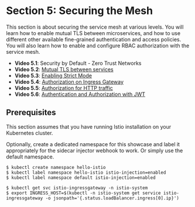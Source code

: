 # Section 5: Securing the Mesh

This section is about securing the service mesh at various levels. You will learn how to enable mutual TLS between microservices, and how to use different other available fine-grained authentication and access policies. You will also learn how to enable and configure RBAC authorization with the service mesh.

- **Video 5.1**: Security by Default - Zero Trust Networks
- **Video 5.2**: [Mutual TLS between services](video-5.2.md)
- **Video 5.3**: [Enabling Strict Mode](video-5.3.md)
- **Video 5.4**: [Authorization on Ingress Gateway](video-5.4.md)
- **Video 5.5**: [Authorization for HTTP traffic](video-5.5.md)
- **Video 5.6**: [Authentication and Authorization with JWT](video-5.6.md)

## Prerequisites

This section assumes that you have running Istio installation on your Kubernetes cluster.

Optionally, create a dedicated namespace for this showcase and label it appropriately for the sidecar injector webhook to work. Or simply use the default namespace.

```
$ kubectl create namespace hello-istio
$ kubectl label namespace hello-istio istio-injection=enabled
$ kubectl label namespace default istio-injection=enabled

$ kubectl get svc istio-ingressgateway -n istio-system
$ export INGRESS_HOST=$(kubectl -n istio-system get service istio-ingressgateway -o jsonpath='{.status.loadBalancer.ingress[0].ip}')
```
